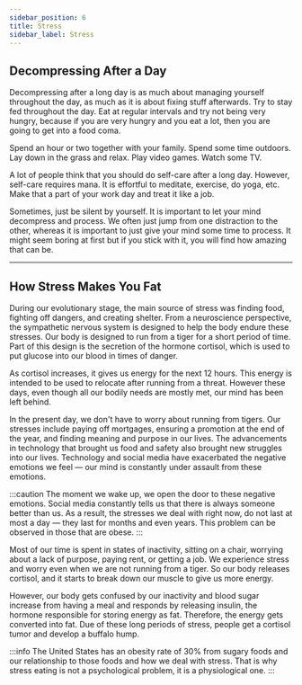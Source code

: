 ```yaml
---
sidebar_position: 6
title: Stress
sidebar_label: Stress
---
```


## Decompressing After a Day
Decompressing after a long day is as much about managing yourself throughout the day, as much as it is about fixing stuff afterwards. Try to stay fed throughout the day. Eat at regular intervals and try not being very hungry, because if you are very hungry and you eat a lot, then you are going to get into a food coma.

Spend an hour or two together with your family. Spend some time outdoors. Lay down in the grass and relax. Play video games. Watch some TV.

A lot of people think that you should do self-care after a long day. However, self-care requires mana. It is effortful to meditate, exercise, do yoga, etc. Make that a part of your work day and treat it like a job.

Sometimes, just be silent by yourself. It is important to let your mind decompress and process. We often just jump from one distraction to the other, whereas it is important to just give your mind some time to process. It might seem boring at first but if you stick with it, you will find how amazing that can be.

---

## How Stress Makes You Fat
During our evolutionary stage, the main source of stress was finding food, fighting off dangers, and creating shelter. From a neuroscience perspective, the sympathetic nervous system is designed to help the body endure these stresses. Our body is designed to run from a tiger for a short period of time. Part of this design is the secretion of the hormone cortisol, which is used to put glucose into our blood in times of danger.

As cortisol increases, it gives us energy for the next 12 hours. This energy is intended to be used to relocate after running from a threat. However these days, even though all our bodily needs are mostly met, our mind has been left behind.

In the present day, we don't have to worry about running from tigers. Our stresses include paying off mortgages, ensuring a promotion at the end of the year, and finding meaning and purpose in our lives. The advancements in technology that brought us food and safety also brought new struggles into our lives. Technology and social media have exacerbated the negative emotions we feel — our mind is constantly under assault from these emotions.

:::caution
The moment we wake up, we open the door to these negative emotions. Social media constantly tells us that there is always someone better than us. As a result, the stresses we deal with right now, do not last at most a day — they last for months and even years. This problem can be observed in those that are obese.
:::

Most of our time is spent in states of inactivity, sitting on a chair, worrying about a lack of purpose, paying rent, or getting a job. We experience stress and worry even when we are not running from a tiger. So our body releases cortisol, and it starts to break down our muscle to give us more energy.

However, our body gets confused by our inactivity and blood sugar increase from having a meal and responds by releasing insulin, the hormone responsible for storing energy as fat. Therefore, the energy gets converted into fat. Due of these long periods of stress, people get a cortisol tumor and develop a buffalo hump.

:::info
The United States has an obesity rate of 30% from sugary foods and our relationship to those foods and how we deal with stress. That is why stress eating is not a psychological problem, it is a physiological one. 
:::